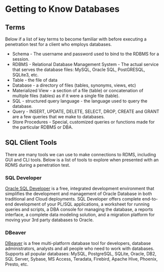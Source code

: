 # Getting to Know Databases
## Terms
Below if a list of key terms to become familiar with before executing a penetration test for a client who employs databases.
* Schema - The username and password used to bind to the RDBMS for a session.
* RDBMS - Relational Database Management System - The actual service that serves the database files: MySQL, Oracle SQL, PostGRESQL, SQLite3, etc.
* Table - the file of data
* Database - a directory of files (tables, synonyms, views, etc)
* Materialized View - a section of a file (table) or concatenation of multiple files (tables) as if it were a single file (table).
* SQL - structured query language - the language used to query the database.
* Query - INSERT, UPDATE, DELETE, SELECT, DROP, CREATE and GRANT are a few queries that we make to databases.
* Store Procedures - Special, customized queries or functions made for the particular RDBMS or DBA.
## SQL Client Tools
There are many tools we can use to make connections to RDMS, including GUI and CLI tools. Below is a list of tools to explore when presented with an RDMS during a penetration test.
### SQL Developer
[Oracle SQL Developer](https://www.oracle.com/database/technologies/appdev/sqldeveloper-landing.html) is a free, integrated development environment that simplifies the development and management of Oracle Database in both traditional and Cloud deployments. SQL Developer offers complete end-to-end development of your PL/SQL applications, a worksheet for running queries and scripts, a DBA console for managing the database, a reports interface, a complete data modeling solution, and a migration platform for moving your 3rd party databases to Oracle. 
### DBeaver
[DBeaver](https://dbeaver.io/) is a free multi-platform database tool for developers, database administrators, analysts and all people who need to work with databases. Supports all popular databases: MySQL, PostgreSQL, SQLite, Oracle, DB2, SQL Server, Sybase, MS Access, Teradata, Firebird, Apache Hive, Phoenix, Presto, etc.
